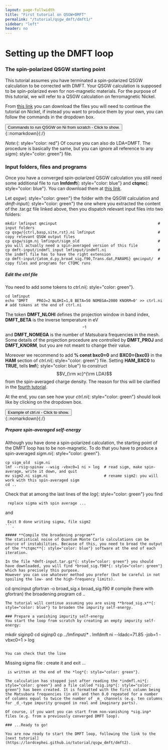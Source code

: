 ```yaml
---
layout: page-fullwidth
title: "First tutorial on QSGW+DMFT"
permalink: "/tutorial/qsgw_dmft/dmft1/"
sidebar: "left"
header: no
---
```


# Setting up the DMFT loop

### The spin-polarized QSGW starting point 

This tutorial assumes you have terminated a spin-polarized QSGW calculation to be corrected with DMFT. Your QSGW calculation is supposed to be spin-polarized even for non-magnetic materials. For the purpose of this tutorial, we will refer to a QSGW calculation on ferromagnetic Nickel.

From [this link](https://lordcephei.github.io/assets/download/inputfiles/qsgw_ni.tar.gz) you can download the files you will need to continue the tutorial on Nickel, if instead you want to produce them by your own, you can follow the commands in the dropdown box.

<div onclick="elm = document.getElementById('qsgw_ni'); if(elm.style.display == 'none') elm.style.display = 'block'; else elm.style.display = 'none';"><button type="button" class="button tiny radius">Commands to run QSGW on Ni from scratch - Click to show.</button></div>
{::nomarkdown}<div style="display:none;margin:0px 25px 0px 25px;"id="qsgw_ni">{:/}

The file *init.ni*{: style="color: green"} to start from scratch is: 

```
LATTICE
   SPCGRP=225
   A=3.524 UNITS=A
SITE
   ATOM=Ni X=0 0 0
SPEC
   ATOM=Ni MMOM=0.0 0.0 0.6
```

To run a full QSGW calculation follow the commands below:

```
blm ni --gw --wsitex --mag --nit=20 --nk=12 --nkgw=8 --gmax=8.7     # see LMF tutorial for details on these flags. --mag set up for spin-polarized calculations
mv actrl.ni ctrl.ni                                              
lmfa ni                                                             # Starting guess is the atomic density
mv basp0.ni basp.ni
lmf ni                                                              # Spin-polarized DFT calculation. At convergence mmom = 0.59
lmfgwd ni  --jobgw=-1                                               # GWinput
lmgwsc --wt --code2 --sym -maxit=20 --metal --getsigp --tol=2e-5 ni # actual QSGW loop
```
The value of the parameters are a pretty low on purpose to run a QSGW loop in a reasonable time. We recommend to run the last step on a parallel machine (use the **\-\-openmp**{: style="color: blue"} or the **\-\-mpi**{: style="color: blue"} flag). 

{::nomarkdown}</div>{:/}

*Note:*{: style="color: red"} Of course you can also do LDA+DMFT. The procedure is basically the same, but you can ignore all reference to any *sigm*{: style="color: green"} file.

### Input folders, files and programs

Once you have a converged spin-polarized QSGW calculation you still need some additional file to run **lmfdmft**{: style="color: blue"} and **ctqmc**{: style="color: blue"}. You can download them at [this link](https://lordcephei.github.io/assets/download/inputfiles/dmft-input.tar.gz).

Let *qsgw*{: style="color: green"} the folder with the QSGW calculation and *dmft-input*{: style="color: green"} the one where you extracted the content of the .tar.gz file linked above, then you dispatch relevant input files into two folders:

```
mkdir lmfinput qmcinput                                             # input folders
cp qsgw/{ctrl,basp,site,rst}.ni lmfinput                            # copy relevant QSGW output files
cp qsgw/sigm.ni lmfinput/sigm_old                                   # you will actually need a spin-averaged version of this file
cp dmft-input/indmfl_input lmfinput/indmfl.ni                       # the indmfl file has to have the right extension 
cp dmft-input/{atom_d.py,broad_sig.f90,Trans.dat,PARAMS} qmcinput/  # copy files and programs for CTQMC runs
```

##### **Edit the ctrl file** 
You need to add some tokens to *ctrl.ni*{: style="color: green"}. 

```
cd lmfinput
echo 'DMFT    PROJ=2 NLOHI=1,8 BETA=50 NOMEGA=2000 KNORM=0' >> ctrl.ni  # add tokens at the end of ctrl.ni
```

The token **DMFT_NLOHI** defines the projection window in band index, **DMFT_BETA** is the inverse temperature in eV$$^{-1}$$ and **DMFT_NOMEGA** is the number of Matsubara frequencies in the mesh. Some details of the projection procedure are controlled by **DMFT_PROJ** and **DMFT_KNORM**, but you are not meant to change their value.

Moreover we recommend to add **% const bxc0=0** and **BXC0={bxc0}** in the **HAM** section of *ctrl.ni*{: style="color: green"} file. Setting **HAM_BXC0** to **TRUE**, tells **lmf**{: style="color: blue"} to construct $$V_{\rm xc}^{\rm LDA}$$ from the spin-averaged charge density. The reason for this will be clarified in the [fourth tutorial](https://lordcephei.github.io/tutorial/qsgw_dmft/dmft4).

At the end, you can see how your *ctrl.ni*{: style="color: green"} should look like by clicking on the dropdown box.
<div onclick="elm = document.getElementById('ctrl-4dmft'); if(elm.style.display == 'none') elm.style.display = 'block'; else elm.style.display = 'none';"><button type="button" class="button tiny radius">Example of ctrl.ni - Click to show.</button></div>
{::nomarkdown}<div style="display:none;margin:0px 25px 0px 25px;"id="ctrl-4dmft">{:/}

```
# Autogenerated from init.ni using:
# blm ni --gw --wsitex --mag --nit=20 --nk=12 --nkgw=8 --gmax=8.7

# Variables entering into expressions parsed by input
% const nit=20
% const met=5
% const nsp=2 so=0
% const lxcf=2 lxcf1=0 lxcf2=0     # for PBE use: lxcf=0 lxcf1=101 lxcf2=130
% const pwmode=0 pwemax=3          # Use pwmode=1 or 11 to add APWs
% const sig=12 gwemax=2 gcutb=3.3 gcutx=2.7  # GW-specific
% const nkabc=12 nkgw=8 gmax=8.7
% const bxc0=0

VERS  LM:7 FP:7 # ASA:7
IO    SHOW=f HELP=f IACTIV=f VERBOS=35,35  OUTPUT=*
EXPRESS
# Lattice vectors and site positions
  file=   site

# Basis set
  gmax=   {gmax}                   # PW cutoff for charge density
  autobas[pnu=1 loc=1 lmto=5 mto=4 gw=1 pfloat=2]

# Self-consistency
  nit=    {nit}                    # Maximum number of iterations
  mix=    B2,b=.3,k=7              # Charge density mixing parameters
  conv=   1e-5                     # Convergence tolerance (energy)
  convc=  3e-5                     # tolerance in RMS (output-input) density

# Brillouin zone
  nkabc=  {nkabc}                  # 1 to 3 values.  Use n1<0 => |n1| ~ total number
  metal=  {met}                    # Management of k-point integration weights in metals

# Potential
  nspin=  {nsp}                    # 2 for spin polarized calculations
  so=     {so}                     # 1 turns on spin-orbit coupling
  xcfun=  {lxcf},{lxcf1},{lxcf2}   # set lxcf=0 for libxc functionals

#SYMGRP i r4x r3d
HAM
      PWMODE={pwmode} PWEMIN=0 PWEMAX={pwemax}  # For APW addition to basis
      FORCES={so==0} ELIND=-0.7 
      RDSIG={sig} SIGP[EMAX={gwemax}]  # Add self-energy to LDA
      BXC0={bxc0}
GW    NKABC={nkgw} GCUTB={gcutb} GCUTX={gcutx} DELRE=.01 .1 
      GSMEAR=0.003 PBTOL=1e-3
SPEC 
  ATOM=Ni         Z= 28  R= 2.354453  LMX=3  LMXA=4  MMOM=0 0 0.6
DMFT    PROJ=2 NLOHI=1,8 BETA=50 NOMEGA=2000 KNORM=0
```
{::nomarkdown}</div>{:/}

#####  **Prepare spin-averaged self-energy**
Although you have done a spin-polarized calculation, the starting point of the DMFT loop has to be non-magnetic. To do that you have to produce a spin-averaged *sigm.ni*{: style="color: green"}. 

```
cp sigm_old  sigm.ni
lmf --rsig~spinav --wsig -vbxc0=1 ni > log  # read sigm, make spin-average, write it down, and quit
mv sigm2.ni sigm.ni                         # rename sigm2: you will work with this spin-averaged sigm 
cd ..
```

Check that at among the last lines of the *log*{: style="color: green"}  you find
```
 replace sigma with spin average ...
```
and 
```
 Exit 0 done writing sigma, file sigm2
```.

##### **Compile the broadening program**
The statistical noise of Quantum Monte Carlo calculations can be source of instabilities. Because of this, you need to broad the output of the **ctqmc**{: style="color: blue"} software at the end of each iteration.

In the file *dmft-input.tar.gz*{: style="color: green"} you should have downloaded, you will find *broad_sig.f90*{: style="color: green"} which has precisely this purpose. 
However you can use whatever method you prefer (but be careful in not spoiling the low- and the high-frequency limits).

```
cd qmcinput
gfortran -o broad_sig.x broad_sig.f90                  # compile (here with gfortran) the broadening program
cd ..
```
The tutorial will continue assuming you are using **broad_sig.x**{: style="color: blue"} to broaden the impurity self-energy.

### Prepare a vanishing impurity self-energy 
You start the loop from scratch by creating an empty impurity self-energy: 

```
mkdir siginp0
cd siginp0
cp ../lmfinput/*  . 
lmfdmft ni --ldadc=71.85 -job=1 -vbxc0=1 > log
```

You can check that the line 
```
Missing sigma file : create it and exit ...
```
 is written at the end of the *log*{: style="color: green"}.

The calculation has stopped just after reading the *indmfl.ni*{: style="color: green"} and a file called *sig.inp*{: style="color: green"} has been created. It is formatted with the first column being the Matsubara frequencies (in eV) and then 0.0 repeated for a number of columns equal to twice the number of _m_ channels (e.g. ten columns for _d_-type impurity grouped in real and imaginary parts).

Of course, if you want you can start from non-vanishing *sig.inp* files (e.g. from a previously converged DMFT loop).

### ...Ready to go!

You are now ready to start the DMFT loop, following the link to the [next tutorial](https://lordcephei.github.io/tutorial/qsgw_dmft/dmft2).
